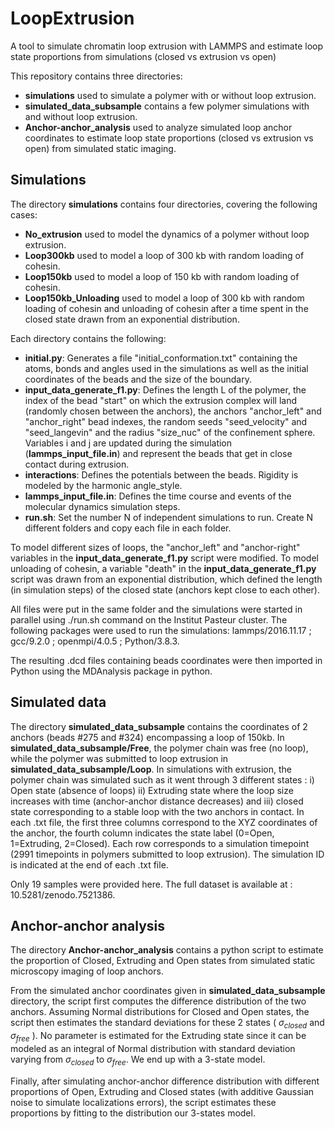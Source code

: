 # LoopExtrusion

A tool to simulate chromatin loop extrusion with LAMMPS and estimate loop state proportions from simulations (closed vs extrusion vs open)

This repository contains three directories:
 - **simulations** used to simulate a polymer with or without loop extrusion.
 - **simulated_data_subsample** contains a few polymer simulations with and without loop extrusion.
 - **Anchor-anchor_analysis** used to analyze simulated loop anchor coordinates to estimate loop state proportions (closed vs extrusion vs open) from simulated static imaging.


## Simulations

The directory **simulations** contains four directories, covering the following cases:
 - **No_extrusion** used to model the dynamics of a polymer without loop extrusion.
 - **Loop300kb** used to model a loop of 300 kb with random loading of cohesin.
 - **Loop150kb** used to model a loop of 150 kb with random loading of cohesin.
 - **Loop150kb_Unloading** used to model a loop of 300 kb with random loading of cohesin and unloading of cohesin after a time spent in the closed state drawn from an exponential distribution.

Each directory contains the following:
 - **initial.py**: Generates a file "initial_conformation.txt" containing the atoms, bonds and angles used in the simulations as well as the initial coordinates of the beads and the size of the boundary.
 - **input_data_generate_f1.py**: Defines the length L of the polymer, the index of the bead "start" on which the extrusion complex will land (randomly chosen between the anchors), the anchors "anchor_left" and "anchor_right" bead indexes, the random seeds "seed_velocity" and "seed_langevin" and the radius "size_nuc" of the confinement sphere. Variables i and j are updated during the simulation (**lammps_input_file.in**) and represent the beads that get in close contact during extrusion.
 - **interactions**: Defines the potentials between the beads. Rigidity is modeled by the harmonic angle_style.
 - **lammps_input_file.in**: Defines the time course and events of the molecular dynamics simulation steps.
 - **run.sh**: Set the number N of independent simulations to run. Create N different folders and copy each file in each folder.

To model different sizes of loops, the "anchor_left" and "anchor-right" variables in the **input_data_generate_f1.py** script were modified.
To model unloading of cohesin, a variable "death" in the **input_data_generate_f1.py** script was drawn from an exponential distribution, which defined the length (in simulation steps) of the closed state (anchors kept close to each other).

All files were put in the same folder and the simulations were started in parallel using ./run.sh command on the Institut Pasteur cluster. The following packages were used to run the simulations: lammps/2016.11.17 ; gcc/9.2.0 ; openmpi/4.0.5 ; Python/3.8.3.

The resulting .dcd files containing beads coordinates were then imported in Python using the MDAnalysis package in python.



## Simulated data

The directory **simulated_data_subsample** contains the coordinates of 2 anchors (beads #275 and #324) encompassing a loop of 150kb. In **simulated_data_subsample/Free**, the polymer chain was free (no loop), while the polymer was submitted to loop extrusion in **simulated_data_subsample/Loop**. In simulations with extrusion, the polymer chain was simulated such as it went through 3 different states : i) Open state  (absence of loops) ii) Extruding state where the loop size increases with time (anchor-anchor distance decreases) and iii) closed state corresponding to a stable loop with the two anchors in contact.
In each .txt file, the first three columns correspond to the XYZ coordinates of the anchor, the fourth column indicates the state label (0=Open, 1=Extruding, 2=Closed). Each row corresponds to a simulation timepoint (2991 timepoints in polymers submitted to loop extrusion). The simulation ID is indicated at the end of each .txt file. 

Only 19 samples were provided here. The full dataset is available at : 10.5281/zenodo.7521386.

## Anchor-anchor analysis

The directory **Anchor-anchor_analysis** contains a python script to estimate the proportion of Closed, Extruding and Open states from simulated static microscopy imaging of loop anchors.

From the simulated anchor coordinates given in **simulated_data_subsample** directory, the script first computes the difference distribution of the two anchors. Assuming Normal distributions for Closed and Open states, the script then estimates the standard deviations for these 2 states ( $\sigma_{closed}$ and $\sigma_{free}$ ). No parameter is estimated for the Extruding state since it can be modeled as an integral of Normal distribution with standard deviation varying from $\sigma_{closed}$ to $\sigma_{free}$. We end up with a 3-state model.

Finally, after simulating anchor-anchor difference distribution with different proportions of Open, Extruding and Closed states (with additive Gaussian noise to simulate localizations errors), the script estimates these proportions by fitting to the distribution our 3-states model.
